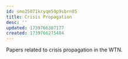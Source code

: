 ```yaml
---
id: smo25071kryqm59p9sbrn05
title: Crisis Propagation
desc: ''
updated: 1739766307177
created: 1739766275484
---
```

Papers related to crisis propagation in the WTN.